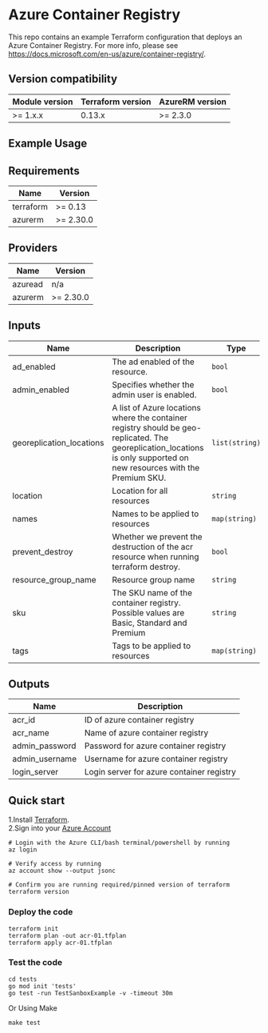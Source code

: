 # Azure Container Registry

This repo contains an example Terraform configuration that deploys an Azure Container Registry.
For more info, please see https://docs.microsoft.com/en-us/azure/container-registry/.

## Version compatibility

| Module version    | Terraform version | AzureRM version |
|-------------------|-------------------|-----------------|
| >= 1.x.x          | 0.13.x            | >= 2.3.0        |

## Example Usage
<!--- BEGIN_TF_DOCS --->
## Requirements

| Name | Version |
|------|---------|
| terraform | >= 0.13 |
| azurerm | >= 2.30.0 |

## Providers

| Name | Version |
|------|---------|
| azuread | n/a |
| azurerm | >= 2.30.0 |

## Inputs

| Name | Description | Type | Default | Required |
|------|-------------|------|---------|:--------:|
| ad\_enabled | The ad enabled of the resource. | `bool` | `false` | no |
| admin\_enabled | Specifies whether the admin user is enabled. | `bool` | `true` | no |
| georeplication\_locations | A list of Azure locations where the container registry should be geo-replicated. The georeplication\_locations is only supported on new resources with the Premium SKU. | `list(string)` | `null` | no |
| location | Location for all resources | `string` | n/a | yes |
| names | Names to be applied to resources | `map(string)` | n/a | yes |
| prevent\_destroy | Whether we prevent the destruction of the acr resource when running terraform destroy. | `bool` | `false` | no |
| resource\_group\_name | Resource group name | `string` | n/a | yes |
| sku | The SKU name of the container registry. Possible values are Basic, Standard and Premium | `string` | `"Basic"` | no |
| tags | Tags to be applied to resources | `map(string)` | n/a | yes |

## Outputs

| Name | Description |
|------|-------------|
| acr\_id | ID of azure container registry |
| acr\_name | Name of azure container registry |
| admin\_password | Password for azure container registry |
| admin\_username | Username for azure container registry |
| login\_server | Login server for azure container registry |

<!--- END_TF_DOCS --->

## Quick start

1.Install [Terraform](https://learn.hashicorp.com/tutorials/terraform/install-cli).\
2.Sign into your [Azure Account](https://docs.microsoft.com/en-us/cli/azure/authenticate-azure-cli?view=azure-cli-latest)


```
# Login with the Azure CLI/bash terminal/powershell by running
az login

# Verify access by running
az account show --output jsonc

# Confirm you are running required/pinned version of terraform
terraform version
```

### Deploy the code

```
terraform init
terraform plan -out acr-01.tfplan
terraform apply acr-01.tfplan
```

### Test the code

```
cd tests
go mod init 'tests'
go test -run TestSanboxExample -v -timeout 30m
```

Or Using Make
```
make test
```


